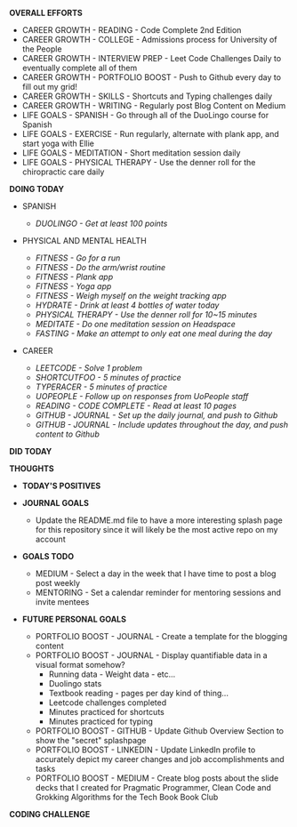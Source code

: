 **OVERALL EFFORTS**

- CAREER GROWTH - READING - Code Complete 2nd Edition
- CAREER GROWTH - COLLEGE - Admissions process for University of the People
- CAREER GROWTH - INTERVIEW PREP - Leet Code Challenges Daily to eventually complete all of them
- CAREER GROWTH - PORTFOLIO BOOST - Push to Github every day to fill out my grid!
- CAREER GROWTH - SKILLS - Shortcuts and Typing challenges daily
- CAREER GROWTH - WRITING - Regularly post Blog Content on Medium
- LIFE GOALS - SPANISH - Go through all of the DuoLingo course for Spanish
- LIFE GOALS - EXERCISE - Run regularly, alternate with plank app, and start yoga with Ellie
- LIFE GOALS - MEDITATION - Short meditation session daily
- LIFE GOALS - PHYSICAL THERAPY - Use the denner roll for the chiropractic care daily

**DOING TODAY**

- SPANISH

  - _DUOLINGO - Get at least 100 points_

- PHYSICAL AND MENTAL HEALTH

  - _FITNESS - Go for a run_
  - _FITNESS - Do the arm/wrist routine_
  - _FITNESS - Plank app_
  - _FITNESS - Yoga app_
  - _FITNESS - Weigh myself on the weight tracking app_
  - _HYDRATE - Drink at least 4 bottles of water today_
  - _PHYSICAL THERAPY - Use the denner roll for 10~15 minutes_
  - _MEDITATE - Do one meditation session on Headspace_
  - _FASTING - Make an attempt to only eat one meal during the day_

- CAREER

  - _LEETCODE - Solve 1 problem_
  - _SHORTCUTFOO - 5 minutes of practice_
  - _TYPERACER - 5 minutes of practice_
  - _UOPEOPLE - Follow up on responses from UoPeople staff_
  - _READING - CODE COMPLETE - Read at least 10 pages_
  - _GITHUB - JOURNAL - Set up the daily journal, and push to Github_
  - _GITHUB - JOURNAL - Include updates throughout the day, and push content to Github_

**DID TODAY**

**THOUGHTS**

- **TODAY'S POSITIVES**

- **JOURNAL GOALS**

  - Update the README.md file to have a more interesting splash page for this repository since it will likely be the most active repo on my account

- **GOALS TODO**

  - MEDIUM - Select a day in the week that I have time to post a blog post weekly
  - MENTORING - Set a calendar reminder for mentoring sessions and invite mentees

- **FUTURE PERSONAL GOALS**
  - PORTFOLIO BOOST - JOURNAL - Create a template for the blogging content
  - PORTFOLIO BOOST - JOURNAL - Display quantifiable data in a visual format somehow?
    - Running data - Weight data - etc...
    - Duolingo stats
    - Textbook reading - pages per day kind of thing...
    - Leetcode challenges completed
    - Minutes practiced for shortcuts
    - Minutes practiced for typing
  - PORTFOLIO BOOST - GITHUB - Update Github Overview Section to show the "secret" splashpage
  - PORTFOLIO BOOST - LINKEDIN - Update LinkedIn profile to accurately depict my career changes and job accomplishments and tasks
  - PORTFOLIO BOOST - MEDIUM - Create blog posts about the slide decks that I created for Pragmatic Programmer, Clean Code and Grokking Algorithms for the Tech Book Book Club

**CODING CHALLENGE**

```js

```
